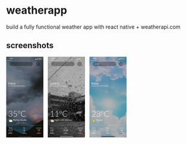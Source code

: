 # weatherapp
build a fully functional weather app with react native + weatherapi.com
## screenshots
<img src="./screenShots/1.jpg" style="width:100px;"/>&nbsp;&nbsp; <img src="./screenShots/2.jpg" style="width:100px;"/> &nbsp;&nbsp;<img src="./screenShots/3.jpg" style="width:100px;"/>


